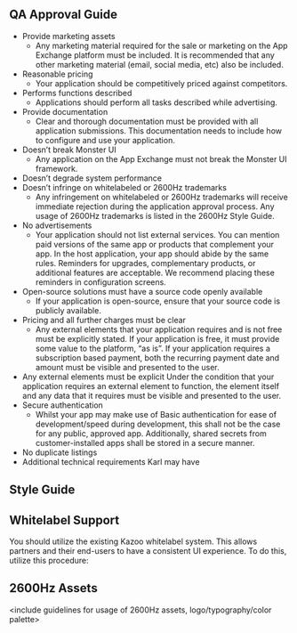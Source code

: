 ## QA Approval Guide
* Provide marketing assets
    * Any marketing material required for the sale or marketing on the App Exchange platform must be included. It is recommended that any other marketing material (email, social media, etc) also be included.
* Reasonable pricing
    * Your application should be competitively priced against competitors.
* Performs functions described
    * Applications should perform all tasks described while advertising. 
* Provide documentation
    * Clear and thorough documentation must be provided with all application submissions. This documentation needs to include how to configure and use your application.
* Doesn’t break Monster UI
    * Any application on the App Exchange must not break the Monster UI framework.
* Doesn’t degrade system performance
* Doesn’t infringe on whitelabeled or 2600Hz trademarks
    * Any infringement on whitelabeled or 2600Hz trademarks will receive immediate rejection during the application approval process. Any usage of 2600Hz trademarks is listed in the 2600Hz Style Guide.
* No advertisements
    * Your application should not list external services. You can mention paid versions of the same app or products that complement your app. In the host application, your app should abide by the same rules. Reminders for upgrades, complementary products, or additional features are acceptable. We recommend placing these reminders in configuration screens.
* Open-source solutions must have a source code openly available
    * If your application is open-source, ensure that your source code is publicly available.
* Pricing and all further charges must be clear
    * Any external elements that your application requires and is not free must be explicitly stated. If your application is free, it must provide some value to the platform, “as is”. If your application requires a subscription based payment, both the recurring payment date and amount must be visible and presented to the user.
* Any external elements must be explicit
Under the condition that your application requires an external element to function, the element itself and any data that it requires must be visible and presented to the user.
* Secure authentication
    * Whilst your app may make use of Basic authentication for ease of development/speed during development, this shall not be the case for any public, approved app. Additionally, shared secrets from customer-installed apps shall be stored in a secure manner.
* No duplicate listings
* Additional technical requirements Karl may have 

## Style Guide
<need to build out external style guide>

## Whitelabel Support
You should utilize the existing Kazoo whitelabel system. This allows partners and their end-users to have a consistent UI experience. To do this, utilize this procedure:


## 2600Hz Assets
<include guidelines for usage of 2600Hz assets, logo/typography/color palette>
